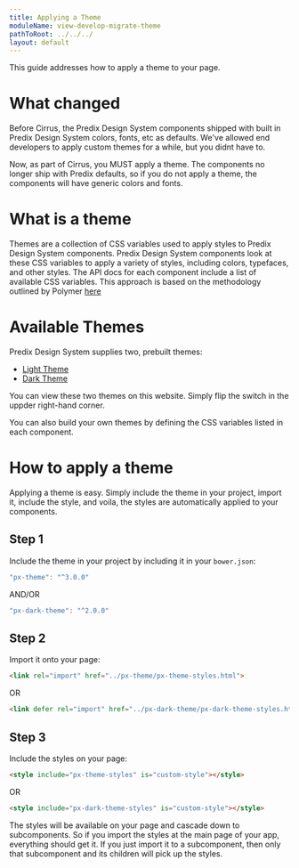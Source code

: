 ```yaml
---
title: Applying a Theme
moduleName: view-develop-migrate-theme
pathToRoot: ../../../
layout: default
---
```


This guide addresses how to apply a theme to your page.

# What changed
Before Cirrus, the Predix Design System components shipped with built in Predix Design System colors, fonts, etc as defaults. We've allowed end developers to apply custom themes for a while, but you didnt have to.

Now, as part of Cirrus, you MUST apply a theme. The components no longer ship with Predix defaults, so if you do not apply a theme, the components will have generic colors and fonts.

<div class="halves guidelines">
  <catalog-picture title="chart-unthemed" img-src="../../../img/guidelines/dev/migrate_theme/chart-unthemed" caption="Example of a chart unthemed">
  </catalog-picture>

  <catalog-picture title="chart-themed" img-src="../../../img/guidelines/dev/migrate_theme/chart-themed" caption="Example of a chart with theming applied">
  </catalog-picture>
</div>
<div class="halves guidelines">
  <catalog-picture title="slider-unthemed" img-src="../../../img/guidelines/dev/migrate_theme/slider-unthemed" caption="Example of slider unthemed">
  </catalog-picture>

  <catalog-picture title="slider-themed" img-src="../../../img/guidelines/dev/migrate_theme/slider-themed" caption="Example of slider with theming applied">
  </catalog-picture>
</div>


# What is a theme
Themes are a collection of CSS variables used to apply styles to Predix Design System components. Predix Design System components look at these CSS variables to apply a variety of styles, including colors, typefaces, and other styles. The API docs for each component include a list of available CSS variables. This approach is based on the methodology outlined by Polymer [here](https://www.polymer-project.org/1.0/docs/devguide/styling.html#xscope-styling)

# Available Themes

Predix Design System supplies two, prebuilt themes:
* [Light Theme](https://github.com/PredixDev/px-theme)
* [Dark Theme](https://github.com/PredixDev/px-theme)

You can view these two themes on this website. Simply flip the switch in the uppder right-hand corner.

You can also build your own themes by defining the CSS variables listed in each component.

# How to apply a theme
Applying a theme is easy. Simply include the theme in your project, import it, include the style, and voila, the styles are automatically applied to your components.

## Step 1
Include the theme in your project by including it in your `bower.json`:
``` js
"px-theme": "^3.0.0"
```
AND/OR
``` js
"px-dark-theme": "^2.0.0"
```

## Step 2
Import it onto your page:
```html
<link rel="import" href="../px-theme/px-theme-styles.html">
```
OR
```html
<link defer rel="import" href="../px-dark-theme/px-dark-theme-styles.html">
```

## Step 3
Include the styles on your page:
```html
<style include="px-theme-styles" is="custom-style"></style>
```
OR
```html
<style include="px-dark-theme-styles" is="custom-style"></style>
```

The styles will be available on your page and cascade down to subcomponents. So if you import the styles at the main page of your app, everything should get it. If you just import it to a subcomponent, then only that subcomponent and its children will pick up the styles.
